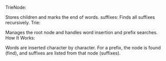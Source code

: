 <!--
Problem 5: Autocomplete with Tries

Provide an explanation for your answer, clearly organizing your thoughts into
concise and easy-to-understand language.

Focus on explaining the reasoning behind your decisions rather than giving a 
detailed description of the code. For instance, why did you choose a particular 
data structure? Additionally, discuss the efficiency of your solution in terms 
of time and space complexity. If necessary, you can support your explanation 
with code snippets or mathematical formulas. For guidance on how to write 
formulas in markdown, refer to https://docs.github.com/en/get-started/writing-on-github/working-with-advanced-formatting/writing-mathematical-expressions.
-->
TrieNode:

Stores children and marks the end of words.
suffixes: Finds all suffixes recursively.
Trie:

Manages the root node and handles word insertion and prefix searches.
How It Works:

Words are inserted character by character.
For a prefix, the node is found (find), and suffixes are listed from that node (suffixes).